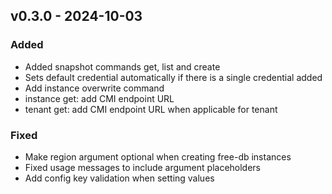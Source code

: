 ## v0.3.0 - 2024-10-03
### Added
* Added snapshot commands get, list and create
* Sets default credential automatically if there is a single credential added
* Add instance overwrite command
* instance get: add CMI endpoint URL
* tenant get: add CMI endpoint URL when applicable for tenant
### Fixed
* Make region argument optional when creating free-db instances
* Fixed usage messages to include argument placeholders
* Add config key validation when setting values
